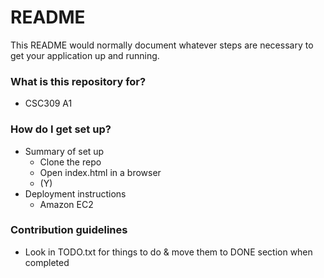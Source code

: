 # README #

This README would normally document whatever steps are necessary to get your application up and running.

### What is this repository for? ###

* CSC309 A1

### How do I get set up? ###

* Summary of set up
	* Clone the repo
	* Open index.html in a browser
	* (Y)
* Deployment instructions
	* Amazon EC2

### Contribution guidelines ###

* Look in TODO.txt for things to do & move them to DONE section when completed

